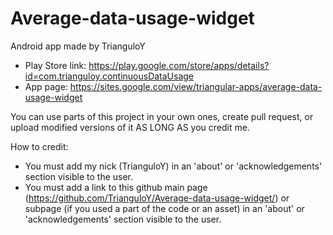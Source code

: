 # Average-data-usage-widget

Android app made by TrianguloY

- Play Store link: https://play.google.com/store/apps/details?id=com.trianguloy.continuousDataUsage
- App page: https://sites.google.com/view/triangular-apps/average-data-usage-widget

You can use parts of this project in your own ones, create pull request, or upload modified versions of it AS LONG AS you credit me.

How to credit:
- You must add my nick (TrianguloY) in an 'about' or 'acknowledgements' section visible to the user.
- You must add a link to this github main page (https://github.com/TrianguloY/Average-data-usage-widget/) or subpage (if you used a part of the code or an asset) in an 'about' or 'acknowledgements' section visible to the user.
